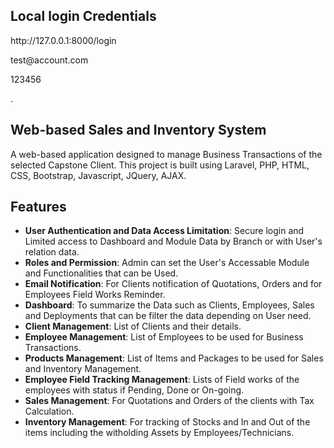 

## Local login Credentials

<p>http://127.0.0.1:8000/login</p>
<p>test@account.com</p>
<p>123456</p>.

## Web-based Sales and Inventory System

A web-based application designed to manage Business Transactions of the selected Capstone Client. This project is built using Laravel, PHP, HTML, CSS, Bootstrap, Javascript, JQuery, AJAX. 

## Features
 
- **User Authentication and Data Access Limitation**: Secure login and Limited access to Dashboard and Module Data by Branch or with User's relation data.
- **Roles and Permission**: Admin can set the User's Accessable Module and Functionalities that can be Used. 
- **Email Notification**: For Clients notification of Quotations, Orders and for Employees Field Works Reminder. 
- **Dashboard**: To summarize the Data such as Clients, Employees, Sales and Deployments that can be filter the data depending on User need. 
- **Client Management**: List of Clients and their details.  
- **Employee Management**: List of Employees to be used for Business Transactions. 
- **Products Management**: List of Items and Packages to be used for Sales and Inventory Management. 
- **Employee Field Tracking Management**: Lists of Field works of the employees with status if Pending, Done or On-going. 
- **Sales Management**: For Quotations and Orders of the clients with Tax Calculation. 
- **Inventory Management**: For tracking of Stocks and In and Out of the items including the witholding Assets by Employees/Technicians. 
